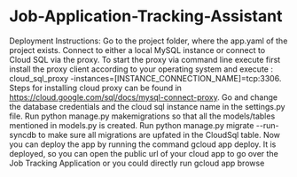 # Job-Application-Tracking-Assistant

Deployment Instructions:
Go to the project folder, where the app.yaml of the project exists. 
Connect to either a local MySQL instance or connect to Cloud SQL via the proxy. To start the proxy via command line execute first install the proxy client according to your operating system and execute :  cloud_sql_proxy -instances=[INSTANCE_CONNECTION_NAME]=tcp:3306. Steps for installing cloud proxy can be found in https://cloud.google.com/sql/docs/mysql-connect-proxy.
Go and change the database credentials and the cloud sql instance name in the settings.py file.
Run python manage.py makemigrations so that all the models/tables mentioned in models.py is created.
Run python manage.py migrate --run-syncdb to make sure all migrations are upfated in the CloudSql table.
Now you can deploy the app by running the command gcloud app deploy.
It is deployed, so you can open the public url of your cloud app to go over the Job Tracking Application or you could directly run gcloud app browse
